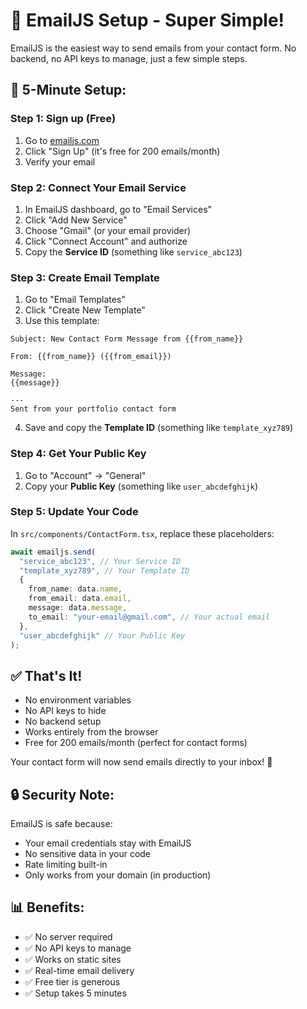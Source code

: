 # 📧 EmailJS Setup - Super Simple!

EmailJS is the easiest way to send emails from your contact form. No backend, no API keys to manage, just a few simple steps.

## 🚀 5-Minute Setup:

### Step 1: Sign up (Free)

1. Go to [emailjs.com](https://www.emailjs.com/)
2. Click "Sign Up" (it's free for 200 emails/month)
3. Verify your email

### Step 2: Connect Your Email Service

1. In EmailJS dashboard, go to "Email Services"
2. Click "Add New Service"
3. Choose "Gmail" (or your email provider)
4. Click "Connect Account" and authorize
5. Copy the **Service ID** (something like `service_abc123`)

### Step 3: Create Email Template

1. Go to "Email Templates"
2. Click "Create New Template"
3. Use this template:

```
Subject: New Contact Form Message from {{from_name}}

From: {{from_name}} ({{from_email}})

Message:
{{message}}

---
Sent from your portfolio contact form
```

4. Save and copy the **Template ID** (something like `template_xyz789`)

### Step 4: Get Your Public Key

1. Go to "Account" → "General"
2. Copy your **Public Key** (something like `user_abcdefghijk`)

### Step 5: Update Your Code

In `src/components/ContactForm.tsx`, replace these placeholders:

```typescript
await emailjs.send(
  "service_abc123", // Your Service ID
  "template_xyz789", // Your Template ID
  {
    from_name: data.name,
    from_email: data.email,
    message: data.message,
    to_email: "your-email@gmail.com", // Your actual email
  },
  "user_abcdefghijk" // Your Public Key
);
```

## ✅ That's It!

- No environment variables
- No API keys to hide
- No backend setup
- Works entirely from the browser
- Free for 200 emails/month (perfect for contact forms)

Your contact form will now send emails directly to your inbox! 🎉

## 🔒 Security Note:

EmailJS is safe because:

- Your email credentials stay with EmailJS
- No sensitive data in your code
- Rate limiting built-in
- Only works from your domain (in production)

## 📊 Benefits:

- ✅ No server required
- ✅ No API keys to manage
- ✅ Works on static sites
- ✅ Real-time email delivery
- ✅ Free tier is generous
- ✅ Setup takes 5 minutes
